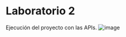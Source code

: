 ﻿# Laboratorio 2

 Ejecución del proyecto con las APIs.
![image](https://github.com/franciscocaero/Laboratorio02/assets/150805792/a4acb57e-754c-4340-b44f-bc62466bf652)
